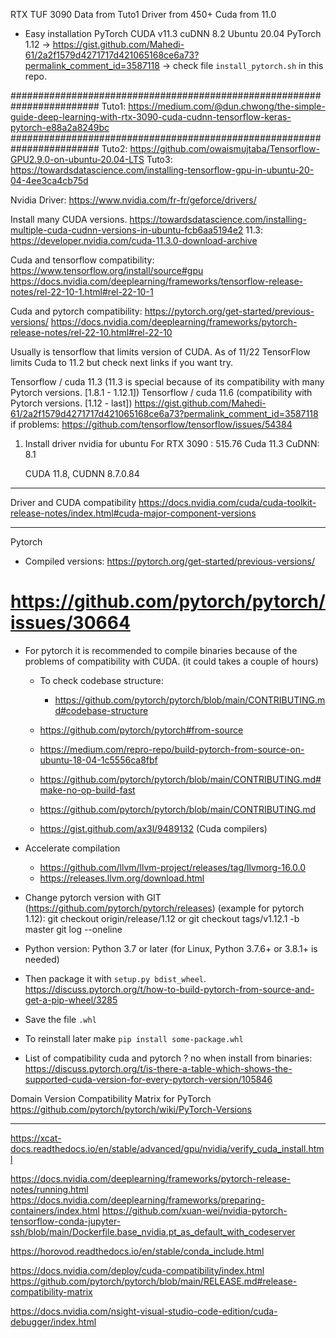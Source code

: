 RTX TUF 3090
    Data from Tuto1
    Driver from 450+
    Cuda from 11.0

* Easy installation PyTorch
    CUDA v11.3
    cuDNN 8.2
    Ubuntu 20.04
    PyTorch 1.12
    -> https://gist.github.com/Mahedi-61/2a2f1579d4271717d421065168ce6a73?permalink_comment_id=3587118
    -> check file `install_pytorch.sh` in this repo.

########################################################################
Tuto1: https://medium.com/@dun.chwong/the-simple-guide-deep-learning-with-rtx-3090-cuda-cudnn-tensorflow-keras-pytorch-e88a2a8249bc
########################################################################
Tuto2: https://github.com/owaismujtaba/Tensorflow-GPU2.9.0-on-ubuntu-20.04-LTS
Tuto3: https://towardsdatascience.com/installing-tensorflow-gpu-in-ubuntu-20-04-4ee3ca4cb75d

Nvidia Driver:
https://www.nvidia.com/fr-fr/geforce/drivers/ 

Install many CUDA versions.
https://towardsdatascience.com/installing-multiple-cuda-cudnn-versions-in-ubuntu-fcb6aa5194e2
11.3: https://developer.nvidia.com/cuda-11.3.0-download-archive

Cuda and tensorflow compatibility:
https://www.tensorflow.org/install/source#gpu
https://docs.nvidia.com/deeplearning/frameworks/tensorflow-release-notes/rel-22-10-1.html#rel-22-10-1


Cuda and pytorch compatibility:
https://pytorch.org/get-started/previous-versions/
https://docs.nvidia.com/deeplearning/frameworks/pytorch-release-notes/rel-22-10.html#rel-22-10

Usually is tensorflow that limits version of CUDA. As of 11/22 TensorFlow limits Cuda to 11.2 but check next links if you want try.

Tensorflow / cuda 11.3 (11.3 is special because of its compatibility with many Pytorch versions. [1.8.1 - 1.12.1])
Tensorflow / cuda 11.6 (compatibility with Pytorch versions. [1.12 - last])
https://gist.github.com/Mahedi-61/2a2f1579d4271717d421065168ce6a73?permalink_comment_id=3587118
if problems:
    https://github.com/tensorflow/tensorflow/issues/54384

1. Install driver nvidia for ubuntu
For RTX 3090 : 515.76
Cuda 11.3
CuDNN: 8.1

	CUDA 11.8, CUDNN 8.7.0.84

---
Driver and CUDA compatibility
https://docs.nvidia.com/cuda/cuda-toolkit-release-notes/index.html#cuda-major-component-versions

---
Pytorch

- Compiled versions: https://pytorch.org/get-started/previous-versions/
# https://github.com/pytorch/pytorch/issues/30664
- For pytorch it is recommended to compile binaries because of the problems of compatibility with CUDA. (it could takes a couple of hours)
  
  - To check codebase structure:
    - https://github.com/pytorch/pytorch/blob/main/CONTRIBUTING.md#codebase-structure

  - https://github.com/pytorch/pytorch#from-source
  - https://medium.com/repro-repo/build-pytorch-from-source-on-ubuntu-18-04-1c5556ca8fbf
  - https://github.com/pytorch/pytorch/blob/main/CONTRIBUTING.md#make-no-op-build-fast
  - https://github.com/pytorch/pytorch/blob/main/CONTRIBUTING.md
  - https://gist.github.com/ax3l/9489132 (Cuda compilers)

- Accelerate compilation
  
  - https://github.com/llvm/llvm-project/releases/tag/llvmorg-16.0.0
  - https://releases.llvm.org/download.html

- Change pytorch version with GIT (https://github.com/pytorch/pytorch/releases) (example for pytorch 1.12):
    git checkout origin/release/1.12 or git checkout tags/v1.12.1 -b master
    git log --oneline
- Python version: Python 3.7 or later (for Linux, Python 3.7.6+ or 3.8.1+ is needed)
- Then package it with `setup.py bdist_wheel`. https://discuss.pytorch.org/t/how-to-build-pytorch-from-source-and-get-a-pip-wheel/3285
- Save the file `.whl`
- To reinstall later make `pip install some-package.whl`

- List of compatibility cuda and pytorch ? no when install from binaries:
    https://discuss.pytorch.org/t/is-there-a-table-which-shows-the-supported-cuda-version-for-every-pytorch-version/105846


Domain Version Compatibility Matrix for PyTorch
https://github.com/pytorch/pytorch/wiki/PyTorch-Versions

---
https://xcat-docs.readthedocs.io/en/stable/advanced/gpu/nvidia/verify_cuda_install.html

https://docs.nvidia.com/deeplearning/frameworks/pytorch-release-notes/running.html
https://docs.nvidia.com/deeplearning/frameworks/preparing-containers/index.html
https://github.com/xuan-wei/nvidia-pytorch-tensorflow-conda-jupyter-ssh/blob/main/Dockerfile.base_nvidia.pt_as_default_with_codeserver


https://horovod.readthedocs.io/en/stable/conda_include.html

https://docs.nvidia.com/deploy/cuda-compatibility/index.html
https://github.com/pytorch/pytorch/blob/main/RELEASE.md#release-compatibility-matrix

https://docs.nvidia.com/nsight-visual-studio-code-edition/cuda-debugger/index.html
